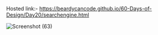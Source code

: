 Hosted link:- https://beardycancode.github.io/60-Days-of-Design/Day20/searchengine.html

![Screenshot (63)](https://github.com/Beardycancode/60-Days-of-Design/assets/96344411/228bb0bb-a5c7-46bf-9c71-99f2f4400052)
